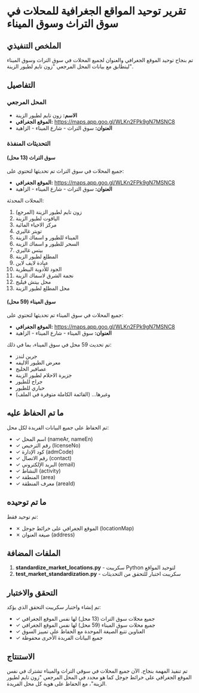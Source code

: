 # تقرير توحيد المواقع الجغرافية للمحلات في سوق التراث وسوق الميناء

## الملخص التنفيذي

تم بنجاح توحيد الموقع الجغرافي والعنوان لجميع المحلات في سوق التراث وسوق الميناء ليتطابق مع بيانات المحل المرجعي "زون تايم لطيور الزينة".

## التفاصيل

### المحل المرجعي
- **الاسم:** زون تايم لطيور الزينة
- **الموقع الجغرافي:** https://maps.app.goo.gl/WLKn2FPk9gN7MSNC8
- **العنوان:** سوق التراث - شارع الميناء - الزاهية

### التحديثات المنفذة

#### سوق التراث (13 محل)
جميع المحلات في سوق التراث تم تحديثها لتحتوي على:
- **الموقع الجغرافي:** https://maps.app.goo.gl/WLKn2FPk9gN7MSNC8
- **العنوان:** سوق التراث - شارع الميناء - الزاهية

المحلات المحدثة:
1. زون تايم لطيور الزينة (المرجع)
2. الياقوت لطيور الزينة
3. مركز الاحياء المائية
4. ﺗﻮﻳﺘﺮ ﻏﺎﻟﻴﺮي
5. الميناء للطيور و اسماك الزينة
6. السحر للطيور و اسماك الزينة
7. بيتس غاليري
8. المطلع لطيور الزينة
9. عيادة لايف لاين
10. الجود للأدوية البيطرية
11. نجمة الشرق لاسماك الزينة
12. محل بيتش فيليج
13. محل المطلع لطيور الزينة

#### سوق الميناء (59 محل)
جميع المحلات في سوق الميناء تم تحديثها لتحتوي على:
- **الموقع الجغرافي:** https://maps.app.goo.gl/WLKn2FPk9gN7MSNC8
- **العنوان:** سوق الميناء - شارع الميناء - الزاهية

تم تحديث 59 محل في سوق الميناء، بما في ذلك:
- جرين لندز
- معرض الطيور الاليفه
- عصافير الخليج
- جزيرة الاحلام لطيور الزينة
- جراح للطيور
- حباري للطيور
- وغيرها... (القائمة الكاملة متوفرة في الملف)

## ما تم الحفاظ عليه

تم الحفاظ على جميع البيانات الفريدة لكل محل:
- ✓ اسم المحل (nameAr, nameEn)
- ✓ رقم الترخيص (licenseNo)
- ✓ كود الإدارة (admCode)
- ✓ رقم الاتصال (contact)
- ✓ البريد الإلكتروني (email)
- ✓ النشاط (activity)
- ✓ المنطقة (area)
- ✓ معرف المنطقة (areaId)

## ما تم توحيده

تم توحيد فقط:
- ✗ الموقع الجغرافي على خرائط جوجل (locationMap)
- ✗ صيغة العنوان (address)

## الملفات المضافة

1. **standardize_market_locations.py** - سكريبت Python لتوحيد المواقع
2. **test_market_standardization.py** - سكريبت اختبار للتحقق من التحديثات

## التحقق والاختبار

تم إنشاء واختبار سكريبت التحقق الذي يؤكد:
- ✓ جميع محلات سوق التراث (13 محل) لها نفس الموقع الجغرافي
- ✓ جميع محلات سوق الميناء (59 محل) لها نفس الموقع الجغرافي
- ✓ العناوين تتبع الصيغة الموحدة مع الحفاظ على تمييز السوق
- ✓ جميع البيانات الفريدة الأخرى محفوظة

## الاستنتاج

تم تنفيذ المهمة بنجاح. الآن جميع المحلات في سوقي التراث والميناء تشترك في نفس الموقع الجغرافي على خرائط جوجل كما هو محدد في المحل المرجعي "زون تايم لطيور الزينة"، مع الحفاظ على هوية كل محل الفريدة.
